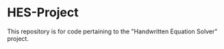 # HES-Project

This repository is for code pertaining to the "Handwritten Equation Solver" project.

